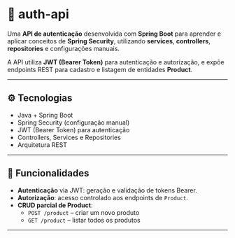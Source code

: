 # 🚀 auth-api

Uma **API de autenticação** desenvolvida com **Spring Boot** para aprender e aplicar conceitos de **Spring Security**, utilizando **services**, **controllers**, **repositories** e configurações manuais.  

A API utiliza **JWT (Bearer Token)** para autenticação e autorização, e expõe endpoints REST para cadastro e listagem de entidades **Product**.  

---

## ⚙️ Tecnologias

- Java + Spring Boot  
- Spring Security (configuração manual)  
- JWT (Bearer Token) para autenticação  
- Controllers, Services e Repositories  
- Arquitetura REST  

---

## 📌 Funcionalidades

- **Autenticação** via JWT: geração e validação de tokens Bearer.  
- **Autorização**: acesso controlado aos endpoints de `Product`.  
- **CRUD parcial de Product**:
  - `POST /product` – criar um novo produto  
  - `GET /product` – listar todos os produtos  

---
